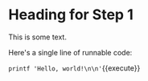 # Heading for Step 1

This is some text.

Here's a single line of runnable code:

`printf 'Hello, world!\n\n'`{{execute}}